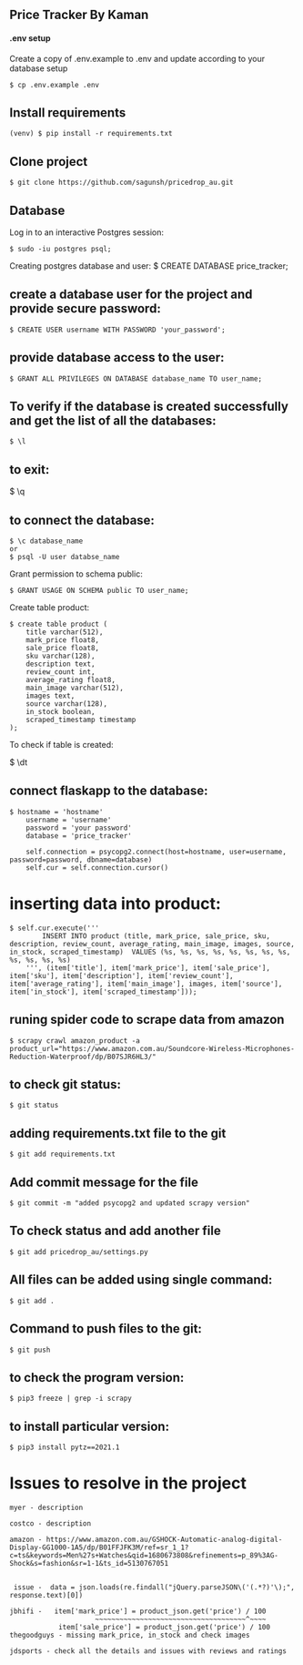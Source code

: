 ## Price Tracker By Kaman

#### .env setup

Create a copy of .env.example to .env and update according to your database setup

    $ cp .env.example .env

## Install requirements

    (venv) $ pip install -r requirements.txt

## Clone project

    $ git clone https://github.com/sagunsh/pricedrop_au.git

## Database

Log in to an interactive Postgres session:

    $ sudo -iu postgres psql;

Creating postgres database and user:
$ CREATE DATABASE price_tracker;

## create a database user for the project and provide secure password:

    $ CREATE USER username WITH PASSWORD 'your_password';

## provide database access to the user:

    $ GRANT ALL PRIVILEGES ON DATABASE database_name TO user_name;

## To verify if the database is created successfully and get the list of all the databases:

    $ \l

## to exit:

$ \q

## to connect the database:

    $ \c database_name
    or
    $ psql -U user databse_name

Grant permission to schema public:

    $ GRANT USAGE ON SCHEMA public TO user_name;

Create table product:

    $ create table product (
        title varchar(512),
        mark_price float8,
        sale_price float8,
        sku varchar(128),
        description text,
        review_count int,
        average_rating float8,
        main_image varchar(512),
        images text,
        source varchar(128),
        in_stock boolean,
        scraped_timestamp timestamp
    );

To check if table is created:

$ \dt

## connect flaskapp to the database:

    $ hostname = 'hostname'
        username = 'username'
        password = 'your password'
        database = 'price_tracker'

        self.connection = psycopg2.connect(host=hostname, user=username, password=password, dbname=database)
        self.cur = self.connection.cursor()

# inserting data into product:

    $ self.cur.execute('''
            INSERT INTO product (title, mark_price, sale_price, sku, description, review_count, average_rating, main_image, images, source, in_stock, scraped_timestamp)  VALUES (%s, %s, %s, %s, %s, %s, %s, %s, %s, %s, %s, %s)
        ''', (item['title'], item['mark_price'], item['sale_price'], item['sku'], item['description'], item['review_count'], item['average_rating'], item['main_image'], images, item['source'], item['in_stock'], item['scraped_timestamp']));

## runing spider code to scrape data from amazon

    $ scrapy crawl amazon_product -a product_url="https://www.amazon.com.au/Soundcore-Wireless-Microphones-Reduction-Waterproof/dp/B07SJR6HL3/"

## to check git status:

    $ git status

## adding requirements.txt file to the git

    $ git add requirements.txt

## Add commit message for the file

    $ git commit -m "added psycopg2 and updated scrapy version"

## To check status and add another file

    $ git add pricedrop_au/settings.py

## All files can be added using single command:

    $ git add .

## Command to push files to the git:

    $ git push

## to check the program version:

    $ pip3 freeze | grep -i scrapy

## to install particular version:

    $ pip3 install pytz==2021.1

# Issues to resolve in the project

    myer - description

    costco - description

    amazon - https://www.amazon.com.au/GSHOCK-Automatic-analog-digital-Display-GG1000-1A5/dp/B01FFJFK3M/ref=sr_1_1?c=ts&keywords=Men%27s+Watches&qid=1680673808&refinements=p_89%3AG-Shock&s=fashion&sr=1-1&ts_id=5130767051


     issue -  data = json.loads(re.findall("jQuery.parseJSON\('(.*?)'\);", response.text)[0])

    jbhifi -   item['mark_price'] = product_json.get('price') / 100
                         ~~~~~~~~~~~~~~~~~~~~~~~~~~~~~~~~~~~~~^~~~~
                item['sale_price'] = product_json.get('price') / 100
    thegoodguys - missing mark_price, in_stock and check images

    jdsports - check all the details and issues with reviews and ratings
